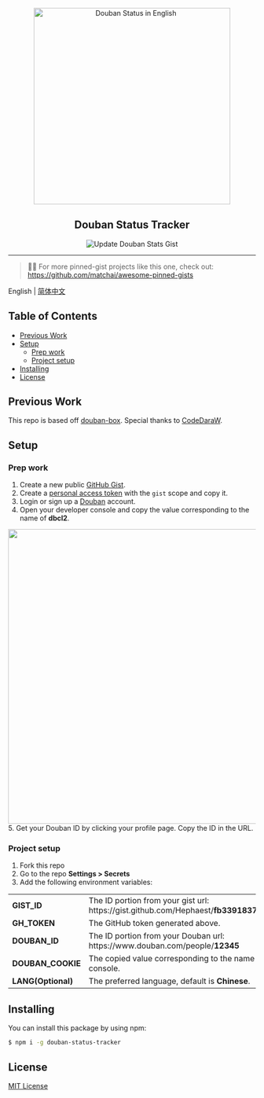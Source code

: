 <p align="center">
  <img width="400" alt="Douban Status in English" src="https://user-images.githubusercontent.com/37981444/101275947-a636e100-375e-11eb-9ce8-5affbda6e228.png">
  <h2 align="center">Douban Status Tracker</h2>
  <p align="center">
    <img src="https://github.com/Hephaest/douban-status-tracker/workflows/Update%20Douban%20Stats%20Gist/badge.svg?branch=master" alt="Update Douban Stats Gist">
  </p>
</p>

--- 

> 📌✨ For more pinned-gist projects like this one, check out: https://github.com/matchai/awesome-pinned-gists

English | [简体中文](README_CN.md)

## Table of Contents
* [Previous Work](#previous-work)
* [Setup](#setup)
  * [Prep work](#prep-work)
  * [Project setup](#project-setup)
* [Installing](#installing)
* [License](#license)

## Previous Work

This repo is based off [douban-box](https://github.com/CodeDaraW/douban-box). Special thanks to [CodeDaraW](https://github.com/CodeDaraW).

## Setup

### Prep work

1. Create a new public [GitHub Gist](https://gist.github.com/).
2. Create a [personal access token](https://github.com/settings/tokens/new) with the `gist` scope and copy it.
3. Login or sign up a [Douban](https://www.douban.com/) account.
4. Open your developer console and copy the value corresponding to the name of **dbcl2**.
<img width="600" align="center" src="https://user-images.githubusercontent.com/37981444/101277019-2d3b8780-3766-11eb-83c7-81b4a1071f45.png">
5. Get your Douban ID by clicking your profile page. Copy the ID in the URL.

### Project setup

1. Fork this repo
2. Go to the repo **Settings > Secrets**
3. Add the following environment variables:

<table class="tg">
<tbody>
  <tr>
    <td class="tg-0lax"><b>GIST_ID</b></td>
    <td class="tg-0lax">The ID portion from your gist url: <br> https://gist.github.com/Hephaest/<b>fb33918377b0e2c2d6ffaad64d11bccb</b></td>
  </tr>
  <tr>
    <td class="tg-0lax"><b>GH_TOKEN</b></td>
    <td class="tg-0lax">The GitHub token generated above.</td>
  </tr>
  <tr>
    <td class="tg-0lax"><b>DOUBAN_ID</b></td>
    <td class="tg-0lax">The ID portion from your Douban url: <br> https://www.douban.com/people/<b>12345</b></td>
  </tr>
  <tr>
    <td class="tg-0lax"><b>DOUBAN_COOKIE</b></td>
    <td class="tg-0lax">The copied value corresponding to the name of <b>dbcl2</b> from developer console.</td>
  </tr>
  <tr>
    <td class="tg-0lax"><b>LANG(Optional)</b></td>
    <td class="tg-0lax">The preferred language, default is <b>Chinese</b>.</td>
  </tr>
</tbody>
</table>

## Installing

You can install this package by using npm:

``` sh
$ npm i -g douban-status-tracker
```

## License
[MIT License](https://github.com/Hephaest/douban-status-tracker/blob/master/LICENSE)